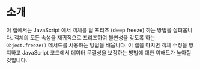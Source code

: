 # 소개

이 랩에서는 JavaScript 에서 객체를 딥 프리즈 (deep freeze) 하는 방법을 살펴봅니다. 객체의 모든 속성을 재귀적으로 프리즈하여 불변성을 갖도록 하는 `Object.freeze()` 메서드를 사용하는 방법을 배웁니다. 이 랩을 마치면 객체 수정을 방지하고 JavaScript 코드에서 데이터 무결성을 보장하는 방법에 대한 이해도가 높아질 것입니다.
